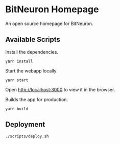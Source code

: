 # BitNeuron Homepage

An open source homepage for BitNeuron.

## Available Scripts

Install the dependencies.
```
yarn install
```

Start the webapp locally
```
yarn start
```
Open [http://localhost:3000](http://localhost:3000) to view it in the browser.

Builds the app for production.
```
yarn build
```

## Deployment

```
./scripts/deploy.sh
```
